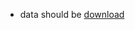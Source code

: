 * data should be [download](http://ggssc.whu.edu.cn/ggssc/downloads/STNN/STNN_WuHanTaxi_10min_192x192_C3_P3_T3_N1_Y2_2D.rar)
